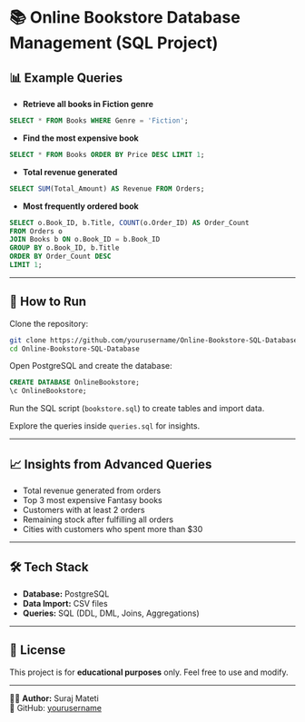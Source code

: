 # 📚 Online Bookstore Database Management (SQL Project)

## 📊 Example Queries
- **Retrieve all books in Fiction genre**
```sql
SELECT * FROM Books WHERE Genre = 'Fiction';
```

- **Find the most expensive book**
```sql
SELECT * FROM Books ORDER BY Price DESC LIMIT 1;
```

- **Total revenue generated**
```sql
SELECT SUM(Total_Amount) AS Revenue FROM Orders;
```

- **Most frequently ordered book**
```sql
SELECT o.Book_ID, b.Title, COUNT(o.Order_ID) AS Order_Count
FROM Orders o
JOIN Books b ON o.Book_ID = b.Book_ID
GROUP BY o.Book_ID, b.Title
ORDER BY Order_Count DESC
LIMIT 1;
```

---

## 🚀 How to Run

Clone the repository:
```bash
git clone https://github.com/yourusername/Online-Bookstore-SQL-Database.git
cd Online-Bookstore-SQL-Database
```

Open PostgreSQL and create the database:
```sql
CREATE DATABASE OnlineBookstore;
\c OnlineBookstore;
```

Run the SQL script (`bookstore.sql`) to create tables and import data.

Explore the queries inside `queries.sql` for insights.

---

## 📈 Insights from Advanced Queries
- Total revenue generated from orders  
- Top 3 most expensive Fantasy books  
- Customers with at least 2 orders  
- Remaining stock after fulfilling all orders  
- Cities with customers who spent more than $30  

---

## 🛠️ Tech Stack
- **Database:** PostgreSQL  
- **Data Import:** CSV files  
- **Queries:** SQL (DDL, DML, Joins, Aggregations)  

---

## 📄 License
This project is for **educational purposes** only. Feel free to use and modify.

---

👨‍💻 **Author:** Suraj Mateti  
🔗 GitHub: [yourusername](https://github.com/yourusername)
